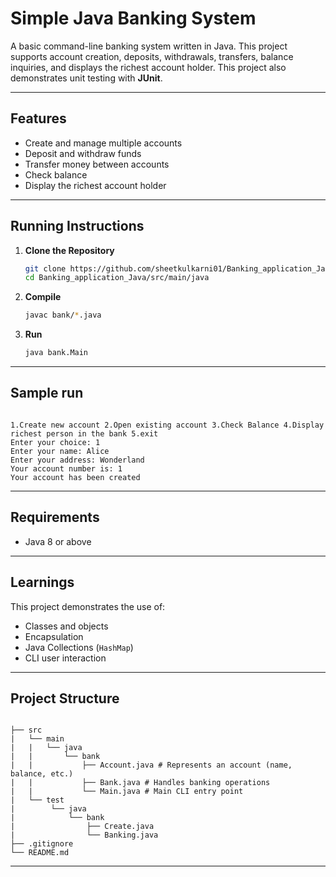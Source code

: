 # Simple Java Banking System

A basic command-line banking system written in Java. This project supports account creation, deposits, withdrawals, transfers, balance inquiries, and displays the richest account holder. This project also demonstrates unit testing with **JUnit**.

---

## Features

- Create and manage multiple accounts
- Deposit and withdraw funds
- Transfer money between accounts
- Check balance
- Display the richest account holder

---

## Running Instructions

1. **Clone the Repository**

   ```bash
   git clone https://github.com/sheetkulkarni01/Banking_application_Java.git
   cd Banking_application_Java/src/main/java
   ```

2. **Compile**

   ```bash
   javac bank/*.java
   ```

3. **Run**

   ```bash
   java bank.Main
   ```

---

## Sample run

```plaintext

1.Create new account 2.Open existing account 3.Check Balance 4.Display richest person in the bank 5.exit
Enter your choice: 1
Enter your name: Alice
Enter your address: Wonderland
Your account number is: 1
Your account has been created
```

---

## Requirements

- Java 8 or above

---

## Learnings

This project demonstrates the use of:
- Classes and objects
- Encapsulation
- Java Collections (`HashMap`)
- CLI user interaction

---

## Project Structure

```plaintext
                    
├── src                                    
|   └── main 
|   |   └── java
|   |       └── bank
|   |           ├── Account.java # Represents an account (name, balance, etc.)
|   |           ├── Bank.java # Handles banking operations
|   |           └── Main.java # Main CLI entry point              
|   └── test
|        └── java 
|            └── bank
|                ├── Create.java
|                └── Banking.java                                          
├── .gitignore        
└── README.md                       
```

---

